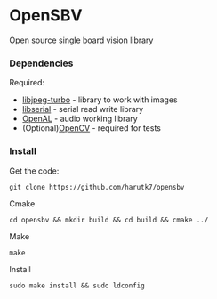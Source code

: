 # OpenSBV
Open source single board vision library

### Dependencies

Required:
* [libjpeg-turbo](https://github.com/libjpeg-turbo/libjpeg-turbo) - library to work with images
* [libserial](https://github.com/wjwwood/serial) - serial read write library
* [OpenAL](https://github.com/kcat/openal-soft) - audio working library
* (Optional)[OpenCV](https://github.com/opencv/opencv) - required for tests

### Install

Get the code:

    git clone https://github.com/harutk7/opensbv

Cmake

    cd opensbv && mkdir build && cd build && cmake ../

Make

    make
    
Install

    sudo make install && sudo ldconfig